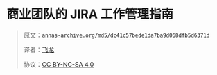 # 商业团队的 JIRA 工作管理指南

> 原文：[`annas-archive.org/md5/dc41c57bede1da7ba9d068dfb5d6371d`](https://annas-archive.org/md5/dc41c57bede1da7ba9d068dfb5d6371d)
> 
> 译者：[飞龙](https://github.com/wizardforcel)
> 
> 协议：[CC BY-NC-SA 4.0](http://creativecommons.org/licenses/by-nc-sa/4.0/)